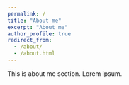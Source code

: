 ```yaml
---
permalink: /
title: "About me"
excerpt: "About me"
author_profile: true
redirect_from: 
  - /about/
  - /about.html
---
```

This is about me section.
Lorem ipsum.

